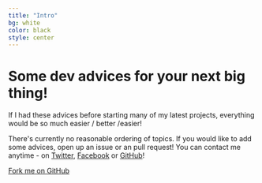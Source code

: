 ```yaml
---
title: "Intro"
bg: white
color: black
style: center
---
```


# Some dev advices for your next big thing!


If I had these advices before starting many of my latest projects, everything would be so much easier / better /easier! 

There's currently no reasonable ordering of topics. If you would like to add some advices, open up an issue or an pull request! You can contact me anytime - on [Twitter](https://twitter.com/jollife), [Facebook](https://www.facebook.com/jollife) or [GitHub](https://github.com/johannesnagl)! 

<span id="forkongithub">
  <a href="{{ site.source_link }}" class="bg-blue">
    Fork me on GitHub
  </a>
</span>